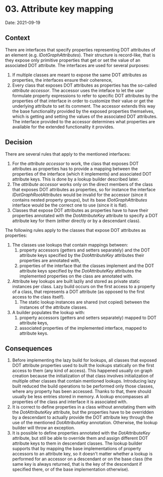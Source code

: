 # 03. Attribute key mapping

Date: 2021-09-19

## Context

There are interfaces that specify properties representing DOT attributes of an element (e.g. *IDotGraphAttributes*). Their structure is record-like, that is they expose only primitive properties that get or set the value of an associated DOT attribute. The interfaces are used for several purposes:

1. If multiple classes are meant to expose the same DOT attributes as properties, the interfaces ensure their coherence,
2. Every class that exposes DOT attributes as properties has the so-called *attribute accessor*. The accessor uses the inteface to let the user formulate property expressions to refer to specific DOT attributes by the properties of that interface in order to customize their value or get the underlying attribute to set its comment. The accessor extends this way the base functionality provided by the exposed properties themselves, which is getting and setting the values of the associated DOT attributes. The interface provided to the accessor determines what properties are available for the extended functionality it provides.

## Decision

There are several rules that apply to the mentioned interfaces:

1. For the *attribute accessor* to work, the class that exposes DOT attributes as properties has to provide a mapping between the properties of the interface (which it implements) and associated DOT attribute keys. This is done by a lookup builder described later.
2. The *attribute accessor* works only on the direct members of the class that exposes DOT attributes as properties, so for instance the interface *IDotGraphRootAttributes* would be invalid for the accessor (since it contains nested property groups), but its base *IDotGraphAttributes* interface would be the correct one to use (since it is flat).
3. Classes that expose DOT attributes as properties have to have their properties annotated with the *DotAttributeKey* attribute to specify a DOT attribute key for them (either directly or by a descendant class).



The following rules apply to the classes that expose DOT attributes as properties:

1. The classes use lookups that contain mappings between:
   1. property accessors (getters and setters separately) and the DOT attribute keys specified by the *DotAttributeKey* attributes their properties are annotated with,
   2. properties of the interface that the classes implement and the DOT attribute keys specified by the *DotAttributeKey* attributes the implemented properties on the class are annotated with.
2. Attribute key lookups are built lazily and stored as private static instances per class. Lazy build occurs on the first access to a property of a class, that represents a DOT attribute (as opposed to the first access to the class itself).
   1. The static lookup instances are shared (not copied) between the instances of the attribute classes.
3. A builder populates the lookup with:
   1. property accessors (getters and setters separately) mapped to DOT attribute keys,
   2. associated properties of the implemented interface, mapped to attribute keys.

## Consequences

1. Before implementing the lazy build for lookups, all classes that exposed DOT attribute properties used to built the lookups statically on the first access to them (any kind of access). This happened usually on graph creation because the initialization of that class involves initialization of multiple other classes that contain mentioned lookups. Introducing lazy built reduced the build operations to be performed only those classes, where any property has been accessed. Thanks to that, there should usually be less entries stored in memory. A lookup encompasses all properties of the class and interface it is associated with.
2. It is correct to define properties in a class without annotating them with the *DotAttributeKey* attribute, but the properties have to be overridden by a descendant to actually provide the DOT attribute key through the use of the mentioned *DotAttributeKey* annotation. Otherwise, the lookup builder will throw an exception.
3. It is possible to define properties annotated with the *DotAttributeKey* attribute, but still be able to override them and assign different DOT attribute keys to them in descendant classes. The lookup builder supports that by mapping the base implementations of property accessors to an attribute key, so it doesn't matter whether a lookup is performed for an accessor on a descendant or on the base class (the same key is always returned, that is the key of the descendant if specified there, or of the base implementation otherwise).

